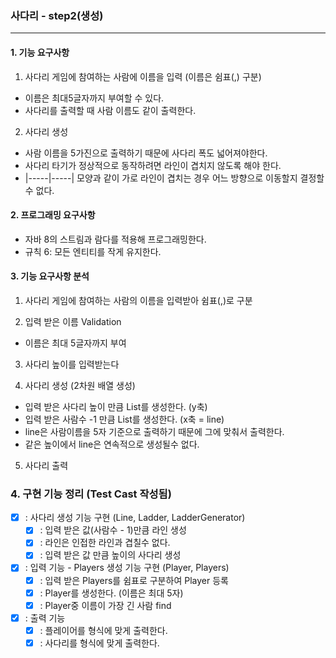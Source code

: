 ### 사다리 - step2(생성)
---
#### 1. 기능 요구사항
1) 사다리 게임에 참여하는 사람에 이름을 입력 (이름은 쉼표(,) 구분)
- 이름은 최대5글자까지 부여할 수 있다.
- 사다리를 출력할 때 사람 이름도 같이 출력한다.
2) 사다리 생성
- 사람 이름을 5가진으로 출력하기 때문에 사다리 폭도 넓어져야한다.
- 사다리 타기가 정상적으로 동작하려면 라인이 겹치지 않도록 해야 한다.
- |-----|-----| 모양과 같이 가로 라인이 겹치는 경우 어느 방향으로 이동할지 결정할 수 없다.

#### 2. 프로그래밍 요구사항
- 자바 8의 스트림과 람다를 적용해 프로그래밍한다.
- 규칙 6: 모든 엔티티를 작게 유지한다.

#### 3. 기능 요구사항 분석
1) 사다리 게임에 참여하는 사람의 이름을 입력받아 쉼표(,)로 구분

2) 입력 받은 이름 Validation
- 이름은 최대 5글자까지 부여

3) 사다리 높이를 입력받는다

4) 사다리 생성 (2차원 배열 생성)
- 입력 받은 사다리 높이 만큼 List를 생성한다. (y축)
- 입력 받은 사람수 -1 만큼 List를 생성한다. (x축 = line)
- line은 사람이름을 5자 기준으로 출력하기 때문에 그에 맞춰서 출력한다.
- 같은 높이에서 line은 연속적으로 생성될수 없다.

5) 사다리 출력

### 4. 구현 기능 정리 (Test Cast 작성됨)
- [X] : 사다리 생성 기능 구현 (Line, Ladder, LadderGenerator)
    - [X] : 입력 받은 값(사람수 - 1)만큼 라인 생성
    - [X] : 라인은 인접한 라인과 겹칠수 없다.
    - [X] : 입력 받은 값 만큼 높이의 사다리 생성

- [X] : 입력 기능 - Players 생성 기능 구현 (Player, Players)
    - [X] : 입력 받은 Players를 쉼표로 구분하여 Player 등록
    - [X] : Player를 생성한다. (이름은 최대 5자)
    - [X] : Player중 이름이 가장 긴 사람 find

- [X] : 출력 기능
    - [X] : 플레이어를 형식에 맞게 출력한다.
    - [X] : 사다리를 형식에 맞게 출력한다.